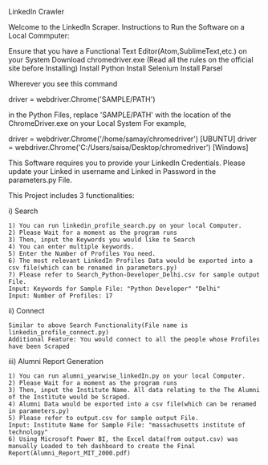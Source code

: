 LinkedIn Crawler


Welcome to the LinkedIn Scraper.
Instructions to Run the Software on a Local Commputer:

Ensure that you have a Functional Text Editor(Atom,SublimeText,etc.) on your System
Download chromedriver.exe (Read all the rules on the official site before Installing)
Install Python
Install Selenium
Install Parsel

Wherever you see this command

driver = webdriver.Chrome('SAMPLE/PATH')

in the Python Files, 
replace 'SAMPLE/PATH' with the location of the ChromeDriver.exe on your Local System
For example,


driver = webdriver.Chrome('/home/samay/chromedriver')                 [UBUNTU]
driver = webdriver.Chrome('C:/Users/saisa/Desktop/chromedriver')      [Windows]


This Software requires you to provide your LinkedIn Credentials.
Please update your Linked in username and Linked in Password in the parameters.py File.


This Project includes 3 functionalities:



i) Search


    1) You can run linkedin_profile_search.py on your local Computer.
    2) Please Wait for a moment as the program runs
    3) Then, input the Keywords you would like to Search 
    4) You can enter multiple keywords.
    5) Enter the Number of Profiles You need.
    6) The most relevant LinkedIn Profiles Data would be exported into a csv file(which can be renamed in parameters.py)
    7) Please refer to Search_Python-Developer_Delhi.csv for sample output File. 
    Input: Keywords for Sample File: "Python Developer" "Delhi"
    Input: Number of Profiles: 17
ii) Connect



    Similar to above Search Functionality(File name is linkedin_profile_connect.py)
    Additional Feature: You would connect to all the people whose Profiles have been Scraped
iii) Alumni Report Generation




    1) You can run alumni_yearwise_linkedIn.py on your local Computer.
    2) Please Wait for a moment as the program runs
    3) Then, input the Institute Name. All data relating to the The Alumni of the Institute would be Scraped. 
    4) Alumni Data would be exported into a csv file(which can be renamed in parameters.py)
    5) Please refer to output.csv for sample output File.
    Input: Institute Name for Sample File: "massachusetts institute of technology" 
    6) Using Microsoft Power BI, the Excel data(from output.csv) was manually Loaded to teh dashboard to create the Final Report(Alumni_Report_MIT_2000.pdf)
